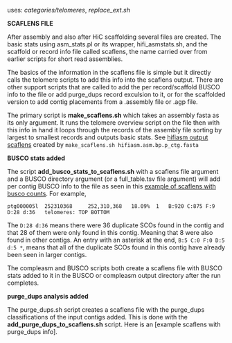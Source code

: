 uses: *categories/telomeres*, *replace_ext.sh*

**SCAFLENS FILE**

After assembly and also after HiC scaffolding several files are created.
The basic stats using asm_stats.pl or its wrapper, hifi_asmstats.sh, and
the scaffold or record info file called scaflens, the name carried over from earlier scripts for short read assemblies.

The basics of the information in the scaflens file is simple but it directly calls the telomere scripts
to add this info into the scaflens output.
There are other support scripts that are called to add the per record/scaffold BUSCO info to the file
or add purge_dups record exculsion to it, or for the scaffolded version to add contig placements from
a .assembly file or .agp file.

The primary script is **make_scaflens.sh** which takes an assembly fasta as its only argument.
It runs the telomere overview script on the file then with this info in hand
it loops through the records of the assembly file sorting by largest to smallest records and
outputs basic stats. See [hifiasm output scaflens](example_1.md) created by ```make_scaflens.sh hifiasm.asm.bp.p_ctg.fasta```

**BUSCO stats added**

The script **add_busco_stats_to_scaflens.sh** with a scaflens file argument and a BUSCO directory argument
(or a full_table.tsv file argument)
will add per contig BUSCO info to the file as seen in this [example of scaflens with busco counts](example_2.md).
For example,
```
ptg000005l	252310368	  252,310,368	18.09%	1	B:920 C:875 F:9 D:28 d:36	telomeres: TOP BOTTOM
```
The ```D:28 d:36``` means there were 36 duplicate SCOs found in the contig and that 28 of them were only found in this contig. Meaning that 8 were also found in other contigs.
An entry with an asterisk at the end, ```B:5 C:0 F:0 D:5 d:5 *```,
means that all of the duplicate SCOs found in this contig have already been seen in larger contigs.

The compleasm and BUSCO scripts both create a scaflens file with BUSCO stats added to it
in the BUSCO or compleasm output directory after the run completes.

**purge_dups analysis added**

The purge_dups.sh script creates a scaflens file with the purge_dups classifications of the input contigs added.
This is done with the **add_purge_dups_to_scaflens.sh** script.  Here is an [example scaflens with purge_dups info].
